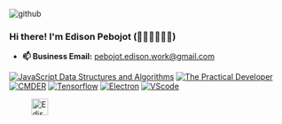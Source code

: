 ![github](https://user-images.githubusercontent.com/38276345/94911469-c33e0200-04d8-11eb-8211-fafebed8d91b.gif)

### Hi there! I'm Edison Pebojot  (👋😂😎😆🤨🔥)
<!--
**edisonpebojots/edisonpebojots** is a ✨ _special_ ✨ repository because its `README.md` (this file) appears on your GitHub profile.
-->
<!--Here are some ideas to get you started:-->

<!-- 🔭 I’m currently working on Software Research-->
<!-- - 🌱 I’m currently learning Data Structure and Algorithm in JavaScript -->
<!-- 👯 I’m looking to collaborate on ...-->
<!-- 🤔 I’m looking for help with ...-->
<!-- 💬 Ask me about ...-->
- __📫 Business Email:__ pebojot.edison.work@gmail.com
<!-- 😄 Pronouns: ...-->
<!-- __⚡ Fun fact:__ You are reading this-->
<!--[![Edison Pebojot's DEV Profile](https://d2fltix0v2e0sb.cloudfront.net/dev-badge.svg=25px)](https://dev.to/edisonpebojots)-->

<!--![Edison's github stats](https://github-readme-stats.vercel.app/api?username=edisonpebojots)-->

[![JavaScript Data Structures and Algorithms](https://github-readme-stats.vercel.app/api/pin/?username=Apress&repo=js-data-structures-and-algorithms)](https://github.com/Apress)
[![The Practical Developer](https://github-readme-stats.vercel.app/api/pin/?username=forem&repo=forem)](https://github.com/forem)
[![CMDER](https://github-readme-stats.vercel.app/api/pin/?username=cmderdev&repo=cmder)](https://github.com/cmderdev)
[![Tensorflow](https://github-readme-stats.vercel.app/api/pin/?username=tensorflow&repo=tensorflow)](https://github.com/tensorflow)
[![Electron](https://github-readme-stats.vercel.app/api/pin/?username=electron&repo=electron)](https://github.com/electron)
[![VScode](https://github-readme-stats.vercel.app/api/pin/?username=microsoft&repo=vscode)](https://github.com/microsoft)

<dl>
  <dd>
    <a href="https://dev.to/edisonnpebojot">
      <img src="https://svgshare.com/i/Q9n.svg" alt="Edison Pebojot's DEV Profile" height="30px">
    </a>
  </dd>
</dl>

